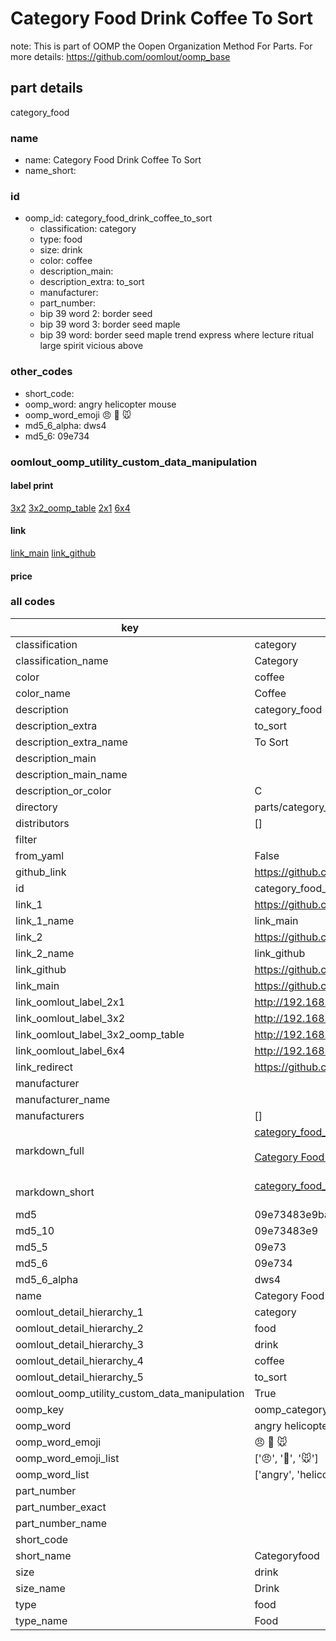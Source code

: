 # Category Food Drink Coffee To Sort  

note: This is part of OOMP the Oopen Organization Method For Parts. For more details: https://github.com/oomlout/oomp_base

##  part details
  



category_food



### name
* name: Category Food Drink Coffee To Sort
* name_short: 
### id
* oomp_id: category_food_drink_coffee_to_sort
  * classification: category
  * type: food
  * size: drink
  * color: coffee
  * description_main: 
  * description_extra: to_sort
  * manufacturer: 
  * part_number: 
  * bip 39 word 2: border seed
  * bip 39 word 3: border seed maple
  * bip 39 word: border seed maple trend express where lecture ritual large spirit vicious above

### other_codes
* short_code: 
* oomp_word: angry helicopter mouse
* oomp_word_emoji :angry: :helicopter: :mouse:
* md5_6_alpha: dws4
* md5_6: 09e734






### oomlout_oomp_utility_custom_data_manipulation
#### label print
[3x2](http://192.168.1.245:1112/?label=oomp%20dws4)
[3x2_oomp_table](http://192.168.1.108:1112/?label=oomp%20dws4)
[2x1](http://192.168.1.242:1112/?label=oomp%20dws4)
[6x4](http://192.168.1.55:1112/?label=oomp%20dws4)    

#### link

[link_main](https://github.com/oomlout/oomlout_oomp_version_1_messy/tree/main/parts/category_food_drink_coffee_to_sort) [link_github](https://github.com/oomlout/oomlout_oomp_version_1_messy/tree/main/parts/category_food_drink_coffee_to_sort)                             

#### price







### all codes 
| key | value |  
| --- | --- |  
| classification | category |  
| classification_name | Category |  
| color | coffee |  
| color_name | Coffee |  
| description | category_food |  
| description_extra | to_sort |  
| description_extra_name | To Sort |  
| description_main |  |  
| description_main_name |  |  
| description_or_color | C  |  
| directory | parts/category_food_drink_coffee_to_sort |  
| distributors | [] |  
| filter |  |  
| from_yaml | False |  
| github_link | https://github.com/oomlout/oomlout_oomp_part_src/tree/main/parts/category_food_drink_coffee_to_sort |  
| id | category_food_drink_coffee_to_sort |  
| link_1 | https://github.com/oomlout/oomlout_oomp_version_1_messy/tree/main/parts/category_food_drink_coffee_to_sort |  
| link_1_name | link_main |  
| link_2 | https://github.com/oomlout/oomlout_oomp_version_1_messy/tree/main/parts/category_food_drink_coffee_to_sort |  
| link_2_name | link_github |  
| link_github | https://github.com/oomlout/oomlout_oomp_version_1_messy/tree/main/parts/category_food_drink_coffee_to_sort |  
| link_main | https://github.com/oomlout/oomlout_oomp_version_1_messy/tree/main/parts/category_food_drink_coffee_to_sort |  
| link_oomlout_label_2x1 | http://192.168.1.242:1112/?label=oomp%20dws4 |  
| link_oomlout_label_3x2 | http://192.168.1.245:1112/?label=oomp%20dws4 |  
| link_oomlout_label_3x2_oomp_table | http://192.168.1.108:1112/?label=oomp%20dws4 |  
| link_oomlout_label_6x4 | http://192.168.1.55:1112/?label=oomp%20dws4 |  
| link_redirect | https://github.com/oomlout/oomlout_oomp_version_1_messy/tree/main/parts/category_food_drink_coffee_to_sort |  
| manufacturer |  |  
| manufacturer_name |  |  
| manufacturers | [] |  
| markdown_full | [category_food_drink_coffee_to_sort](none)<br>[](none)<br>[Category Food Drink Coffee To Sort](none)<br><br> |  
| markdown_short | [category_food_drink_coffee_to_sort](none)<br><br> |  
| md5 | 09e73483e9ba8fe3e9286e810f30b8ce |  
| md5_10 | 09e73483e9 |  
| md5_5 | 09e73 |  
| md5_6 | 09e734 |  
| md5_6_alpha | dws4 |  
| name | Category Food Drink Coffee To Sort |  
| oomlout_detail_hierarchy_1 | category |  
| oomlout_detail_hierarchy_2 | food |  
| oomlout_detail_hierarchy_3 | drink |  
| oomlout_detail_hierarchy_4 | coffee |  
| oomlout_detail_hierarchy_5 | to_sort |  
| oomlout_oomp_utility_custom_data_manipulation | True |  
| oomp_key | oomp_category_food_drink_coffee_to_sort |  
| oomp_word | angry helicopter mouse |  
| oomp_word_emoji | :angry: :helicopter: :mouse: |  
| oomp_word_emoji_list | [':angry:', ':helicopter:', ':mouse:'] |  
| oomp_word_list | ['angry', 'helicopter', 'mouse'] |  
| part_number |  |  
| part_number_exact |  |  
| part_number_name |  |  
| short_code |  |  
| short_name | Categoryfood |  
| size | drink |  
| size_name | Drink |  
| type | food |  
| type_name | Food |  

